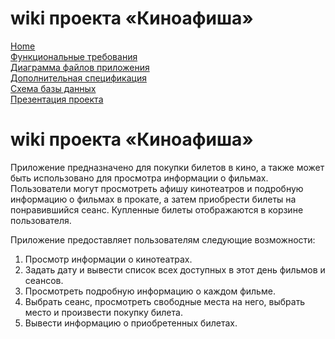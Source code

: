 # wiki проекта  &#171;Киноафиша&#187;
[Home](index.md)    
[Функциональные требования](pages/functionalRequirements.md)  
[Диаграмма файлов приложения](pages/filesDiagram.md)  
[Дополнительная спецификация](pages/additionalSpecification.md)   
[Схема базы данных](pages/databaseSchema.md)  
[Презентация проекта](pages/projectPresentation.md)          

# wiki проекта  &#171;Киноафиша&#187;
Приложение предназначено для покупки билетов в кино, а также может быть использовано для просмотра информации о фильмах. Пользователи могут просмотреть афишу кинотеатров и подробную информацию о фильмах в прокате, а затем приобрести билеты на понравившийся сеанс. Купленные билеты отображаются в корзине пользователя.

Приложение предоставляет пользователям следующие возможности:  
1. Просмотр информации о кинoтеатрах.  
2. Задать дату и вывести список всех доступных в этот день фильмов и сеансов.  
3. Просмотреть подробную информацию о каждом фильме.  
4. Выбрать сеанс, просмотреть свободные места на него, выбрать место и произвести покупку билета.
5. Вывести информацию о приобретенных билетах.
